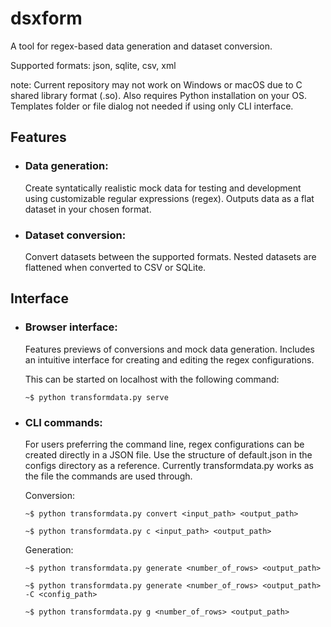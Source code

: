 # dsxform
A tool for regex-based data generation and dataset conversion. 

Supported formats: json, sqlite, csv, xml

note: Current repository may not work on Windows or macOS due to C shared library format (.so). 
Also requires Python installation on your OS. 
Templates folder or file dialog not needed if using only CLI interface.

## Features
  + ### Data generation:

    Create syntatically realistic mock data for testing and development using customizable regular expressions (regex). Outputs data as a flat dataset in your chosen format.
  + ### Dataset conversion:

    Convert datasets between the supported formats. Nested datasets are flattened when converted to CSV or SQLite.

## Interface
+ ### Browser interface:

  Features previews of conversions and mock data generation. Includes an intuitive interface for creating and editing the regex configurations.

  This can be started on localhost with the following command:

  `~$ python transformdata.py serve`
+ ### CLI commands:

  For users preferring the command line, regex configurations can be created directly in a JSON file. Use the structure of default.json in the configs directory as a reference. Currently transformdata.py works as the file the commands are used through.

  Conversion:
  
  `~$ python transformdata.py convert <input_path> <output_path>`
  
  `~$ python transformdata.py c <input_path> <output_path>`
  
  Generation:
  
  `~$ python transformdata.py generate <number_of_rows> <output_path>`
  
  `~$ python transformdata.py generate <number_of_rows> <output_path> -C <config_path>`
  
  `~$ python transformdata.py g <number_of_rows> <output_path>`
  

